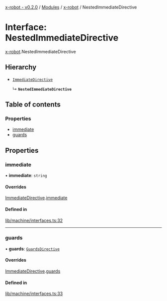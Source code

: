 [x-robot - v0.2.0](../README.md) / [Modules](../modules.md) / [x-robot](../modules/x_robot.md) / NestedImmediateDirective

# Interface: NestedImmediateDirective

[x-robot](../modules/x_robot.md).NestedImmediateDirective

## Hierarchy

- [`ImmediateDirective`](x_robot.ImmediateDirective.md)

  ↳ **`NestedImmediateDirective`**

## Table of contents

### Properties

- [immediate](x_robot.NestedImmediateDirective.md#immediate)
- [guards](x_robot.NestedImmediateDirective.md#guards)

## Properties

### immediate

• **immediate**: `string`

#### Overrides

[ImmediateDirective](x_robot.ImmediateDirective.md).[immediate](x_robot.ImmediateDirective.md#immediate)

#### Defined in

[lib/machine/interfaces.ts:32](https://github.com/Masquerade-Circus/x-robot/blob/0346b56/lib/machine/interfaces.ts#L32)

___

### guards

• **guards**: [`GuardsDirective`](x_robot.GuardsDirective.md)

#### Overrides

[ImmediateDirective](x_robot.ImmediateDirective.md).[guards](x_robot.ImmediateDirective.md#guards)

#### Defined in

[lib/machine/interfaces.ts:33](https://github.com/Masquerade-Circus/x-robot/blob/0346b56/lib/machine/interfaces.ts#L33)
